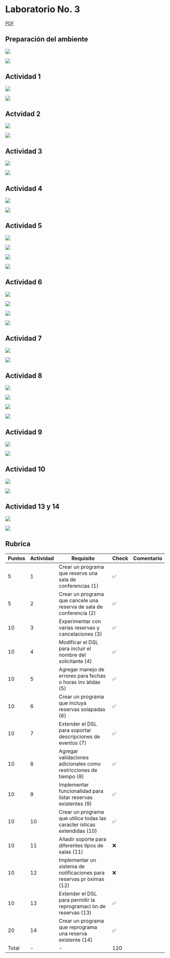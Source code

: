 # Laboratorio No. 3

[PDF](https://github.com/mvrcentes/Construction_de_compiladores/blob/Lab-3/lab-3/Entregables/Laboratorio%203.pdf)

## Preparación del ambiente

![](https://github.com/mvrcentes/Construction_de_compiladores/blob/Lab-3/lab-3/Entregables/images/docker-build.png)

![](https://github.com/mvrcentes/Construction_de_compiladores/blob/Lab-3/lab-3/Entregables/images/docker.png)


## Actividad 1

![](https://github.com/mvrcentes/Construction_de_compiladores/blob/Lab-3/lab-3/Entregables/images/actividad-1.png)

![](https://github.com/mvrcentes/Construction_de_compiladores/blob/Lab-3/lab-3/Entregables/images/actividad-1_1.png)

## Actvidad 2 

![](https://github.com/mvrcentes/Construction_de_compiladores/blob/Lab-3/lab-3/Entregables/images/actividad-2.png)

![](https://github.com/mvrcentes/Construction_de_compiladores/blob/Lab-3/lab-3/Entregables/images/actividad-2_1.png)

## Actividad 3

![](https://github.com/mvrcentes/Construction_de_compiladores/blob/Lab-3/lab-3/Entregables/images/actividad-3.png)

![](https://github.com/mvrcentes/Construction_de_compiladores/blob/Lab-3/lab-3/Entregables/images/actividad-3_1.png)


## Actividad 4

![](https://github.com/mvrcentes/Construction_de_compiladores/blob/Lab-3/lab-3/Entregables/images/actividad-4.png)

![](https://github.com/mvrcentes/Construction_de_compiladores/blob/Lab-3/lab-3/Entregables/images/actividad-4_1.png)


## Actividad 5

![](https://github.com/mvrcentes/Construction_de_compiladores/blob/Lab-3/lab-3/Entregables/images/actividad-5.png)

![](https://github.com/mvrcentes/Construction_de_compiladores/blob/Lab-3/lab-3/Entregables/images/actividad-5_1.png)

![](https://github.com/mvrcentes/Construction_de_compiladores/blob/Lab-3/lab-3/Entregables/images/actividad-5_2.png)

![](https://github.com/mvrcentes/Construction_de_compiladores/blob/Lab-3/lab-3/Entregables/images/actividad-5_2_1.png)

## Actividad 6

![](https://github.com/mvrcentes/Construction_de_compiladores/blob/Lab-3/lab-3/Entregables/images/actividad-6.png)

![](https://github.com/mvrcentes/Construction_de_compiladores/blob/Lab-3/lab-3/Entregables/images/actividad-6_1.png)

![](https://github.com/mvrcentes/Construction_de_compiladores/blob/Lab-3/lab-3/Entregables/images/actividad-6_2.png)

![](https://github.com/mvrcentes/Construction_de_compiladores/blob/Lab-3/lab-3/Entregables/images/actividad-6_2_1.png)

## Actividad 7

![](https://github.com/mvrcentes/Construction_de_compiladores/blob/Lab-3/lab-3/Entregables/images/actividad-7.png)

![](https://github.com/mvrcentes/Construction_de_compiladores/blob/Lab-3/lab-3/Entregables/images/actividad-7_1.png)

## Actividad 8

![](https://github.com/mvrcentes/Construction_de_compiladores/blob/Lab-3/lab-3/Entregables/images/actividad-8.png)

![](https://github.com/mvrcentes/Construction_de_compiladores/blob/Lab-3/lab-3/Entregables/images/actividad-8_1.png)

![](https://github.com/mvrcentes/Construction_de_compiladores/blob/Lab-3/lab-3/Entregables/images/actividad-8_2.png)

![](https://github.com/mvrcentes/Construction_de_compiladores/blob/Lab-3/lab-3/Entregables/images/actividad-8_2_1.png)

## Actividad 9

![](https://github.com/mvrcentes/Construction_de_compiladores/blob/Lab-3/lab-3/Entregables/images/actividad-9.png)

![](https://github.com/mvrcentes/Construction_de_compiladores/blob/Lab-3/lab-3/Entregables/images/actividad-9_1.png)

## Actividad 10

![](https://github.com/mvrcentes/Construction_de_compiladores/blob/Lab-3/lab-3/Entregables/images/actividad-10.png)

![](https://github.com/mvrcentes/Construction_de_compiladores/blob/Lab-3/lab-3/Entregables/images/actividad-10_1.png)

## Actividad 13 y 14

![](https://github.com/mvrcentes/Construction_de_compiladores/blob/Lab-3/lab-3/Entregables/images/actividad-13-14.png)

![](https://github.com/mvrcentes/Construction_de_compiladores/blob/Lab-3/lab-3/Entregables/images/actividad-13-14_1.png)

## Rubrica 
| Puntos | Actividad |Requisito | Check | Comentario |
|----|----|----|----|----|
5 | 1 | Crear un programa que reserve una sala de conferencias (1) | ✅ | 
5 | 2 | Crear un programa que cancele una reserva de sala de conferencia (2) | ✅ | 
10 | 3 | Experimentar con varias reservas y cancelaciones (3) | ✅ | 
10 | 4 | Modificar el DSL para incluir el nombre del solicitante (4) | ✅ | 
10 | 5 | Agregar manejo de errores para fechas o horas inv ́alidas (5)| ✅ | 
10 | 6 | Crear un programa que incluya reservas solapadas (6) | ✅ | 
10 | 7 | Extender el DSL para soportar descripciones de eventos (7) | ✅ |  | 
10 | 8 | Agregar validaciones adicionales como restricciones de tiempo (8) | ✅ |  | 
10 | 9 | Implementar funcionalidad para listar reservas existentes (9) | ✅ |  | 
10 | 10 | Crear un programa que utilice todas las caracter ́ısticas extendidas (10) | ✅ |  | 
10 | 11 | Añadir soporte para diferentes tipos de salas (11) | ❌ |  | 
10 | 12 | Implementar un sistema de notificaciones para reservas pr ́oximas (12) | ❌ |  | 
10 | 13 | Extender el DSL para permitir la reprogramaci ́on de reservas (13) | ✅ |  | 
20 | 14 | Crear un programa que reprograma una reserva existente (14) | ✅ |  | 
 Total | - | - | 120 | 